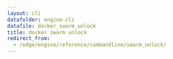 ```yaml
---
layout: cli
datafolder: engine-cli
datafile: docker_swarm_unlock
title: docker swarm unlock
redirect_from:
  - /edge/engine/reference/commandline/swarm_unlock/
---
```

<!--
This page is automatically generated from Docker's source code. If you want to
suggest a change to the text that appears here, open a ticket or pull request
in the source repository on GitHub:

https://github.com/docker/cli
-->

